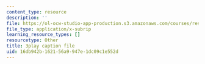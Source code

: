 ```yaml
---
content_type: resource
description: ''
file: https://ol-ocw-studio-app-production.s3.amazonaws.com/courses/res-ll-005-mathematics-of-big-data-and-machine-learning-january-iap-2020/16db942b162156a9947e1dc09c1e552d_MTakzGAhYvo.vtt
file_type: application/x-subrip
learning_resource_types: []
resourcetype: Other
title: 3play caption file
uid: 16db942b-1621-56a9-947e-1dc09c1e552d
---
```

